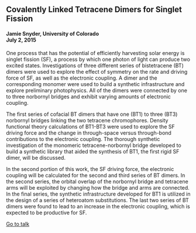 ## Covalently Linked Tetracene Dimers for Singlet Fission
#### Jamie Snyder, University of Colorado <br>July 2, 2015

One process that has the potential of efficiently harvesting solar energy is singlet fission (SF), a process by which one photon of light can produce two excited states. Investigations of three different series of bistetracene (BT) dimers were used to explore the effect of symmetry on the rate and driving force of SF, as well as the electronic coupling. A dimer and the corresponding monomer were used to build a synthetic infrastructure and explore preliminary photophysics. All of the dimers were connected by one to three norbornyl bridges and exhibit varying amounts of electronic coupling.

The first series of cofacial BT dimers that have one (BT1) to three (BT3) norbornyl bridges linking the two tetracene chromophores. Density functional theory calculations of BT1-BT3 were used to explore the SF driving force and the change in through-space versus through-bond contributions to the electronic coupling. The thorough synthetic investigation of the monomeric tetracene-norbornyl bridge developed to build a synthetic library that aided the synthesis of BT1, the first rigid SF dimer, will be discussed.

In the second portion of this work, the SF driving force, the electronic coupling will be calculated for the second and third series of BT dimers. In the second series, the orbital overlap of the norbornyl bridge and tetracene arms will be exploited by changing how the bridge and arms are connected. In the final series, the synthetic infrastructure developed for BT1 is utilized in the design of a series of heteroatom substitutions. The last two series of BT dimers were found to lead to an increase in the electronic coupling, which is expected to be productive for SF.

[Go to talk](https://github.com/snyderjamie/Dissertation-Talk/blob/master/Snyder%20Thesis%20Talk.pdf)

